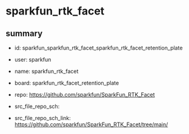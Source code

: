 # sparkfun_rtk_facet
 
## summary 
* id: sparkfun_sparkfun_rtk_facet_sparkfun_rtk_facet_retention_plate
* user: sparkfun
* name: sparkfun_rtk_facet
* board: sparkfun_rtk_facet_retention_plate
* repo: https://github.com/sparkfun/SparkFun_RTK_Facet



* src_file_repo_sch: 
* src_file_repo_sch_link: https://github.com/sparkfun/SparkFun_RTK_Facet/tree/main/






